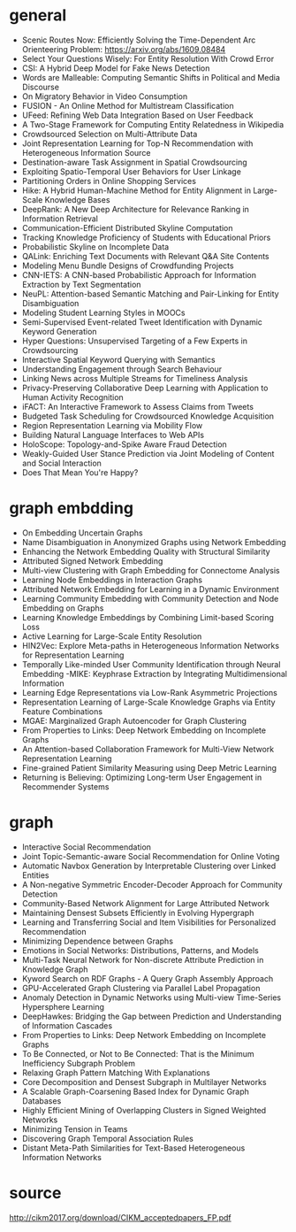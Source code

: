 # general

- Scenic Routes Now: Efficiently Solving the Time-Dependent Arc Orienteering Problem: https://arxiv.org/abs/1609.08484
- Select Your Questions Wisely: For Entity Resolution With Crowd Error
- CSI: A Hybrid Deep Model for Fake News Detection
- Words are Malleable: Computing  Semantic Shifts in Political and  Media Discourse
- On Migratory Behavior in Video  Consumption
- FUSION - An Online Method for Multistream Classification
- UFeed: Refining Web Data  Integration Based on User Feedback
- A Two-Stage Framework for  Computing Entity Relatedness in Wikipedia
- Crowdsourced Selection on Multi-Attribute Data
- Joint Representation Learning for  Top-N Recommendation with  Heterogeneous Information Source
- Destination-aware Task Assignment in Spatial Crowdsourcing
- Exploiting Spatio-Temporal User Behaviors for User Linkage
- Partitioning Orders in Online Shopping Services
- Hike: A Hybrid Human-Machine Method for Entity Alignment in Large-Scale Knowledge Bases
- DeepRank: A New Deep Architecture for Relevance Ranking in Information Retrieval
- Communication-Efficient Distributed Skyline Computation
- Tracking Knowledge Proficiency of Students with Educational Priors
- Probabilistic Skyline on Incomplete Data
- QALink: Enriching Text Documents with Relevant Q&A Site Contents
- Modeling Menu Bundle Designs of Crowdfunding Projects
- CNN-IETS: A CNN-based Probabilistic Approach for Information Extraction by Text Segmentation
- NeuPL: Attention-based Semantic Matching and Pair-Linking for Entity Disambiguation
- Modeling Student Learning Styles in MOOCs
- Semi-Supervised Event-related Tweet Identification with Dynamic Keyword Generation
- Hyper Questions: Unsupervised Targeting of a Few Experts in Crowdsourcing
- Interactive Spatial Keyword Querying with Semantics
- Understanding Engagement through Search Behaviour
- Linking News across Multiple Streams for Timeliness Analysis
- Privacy-Preserving Collaborative Deep Learning with Application to Human Activity Recognition
- iFACT: An Interactive Framework to Assess Claims from Tweets
- Budgeted Task Scheduling for Crowdsourced Knowledge Acquisition
- Region Representation Learning via Mobility Flow
- Building Natural Language Interfaces to Web APIs
- HoloScope: Topology-and-Spike Aware Fraud Detection
- Weakly-Guided User Stance Prediction via Joint Modeling of Content and Social Interaction
- Does That Mean You're Happy?

# graph embdding

- On Embedding Uncertain Graphs
- Name Disambiguation in  Anonymized Graphs using Network  Embedding
- Enhancing the Network Embedding Quality with Structural Similarity
- Attributed Signed Network Embedding
- Multi-view Clustering with Graph Embedding for Connectome Analysis
- Learning Node Embeddings in Interaction Graphs
- Attributed Network Embedding for Learning in a Dynamic Environment
- Learning Community Embedding with Community Detection and Node Embedding on Graphs
- Learning Knowledge Embeddings by Combining Limit-based Scoring Loss
- Active Learning for Large-Scale Entity Resolution
- HIN2Vec: Explore Meta-paths in Heterogeneous Information Networks for Representation Learning
- Temporally Like-minded User Community Identification through Neural Embedding
-MIKE: Keyphrase Extraction by Integrating Multidimensional Information
- Learning Edge Representations via Low-Rank Asymmetric Projections
- Representation Learning of Large-Scale Knowledge Graphs via Entity Feature Combinations
- MGAE: Marginalized Graph Autoencoder for Graph Clustering
- From Properties to Links: Deep Network Embedding on Incomplete Graphs
- An Attention-based Collaboration Framework for Multi-View Network Representation Learning
- Fine-grained Patient Similarity Measuring using Deep Metric Learning
- Returning is Believing: Optimizing Long-term User Engagement in Recommender Systems

# graph

- Interactive Social Recommendation
- Joint Topic-Semantic-aware Social Recommendation for Online Voting
- Automatic Navbox Generation by Interpretable Clustering over Linked  Entities
- A Non-negative Symmetric Encoder-Decoder Approach for Community Detection
- Community-Based Network Alignment for Large Attributed Network
- Maintaining Densest Subsets Efficiently in Evolving Hypergraph
- Learning and Transferring Social and Item Visibilities for Personalized Recommendation
- Minimizing Dependence between Graphs
- Emotions in Social Networks: Distributions, Patterns, and Models
- Multi-Task Neural Network for Non-discrete Attribute Prediction in Knowledge Graph
- Kyword Search on RDF Graphs - A Query Graph Assembly Approach
- GPU-Accelerated Graph Clustering via Parallel Label Propagation
- Anomaly Detection in Dynamic Networks using Multi-view Time-Series Hypersphere Learning
- DeepHawkes: Bridging the Gap between Prediction and Understanding of Information Cascades
- From Properties to Links: Deep Network Embedding on Incomplete Graphs
- To Be Connected, or Not to Be Connected: That is the Minimum Inefficiency Subgraph Problem
- Relaxing Graph Pattern Matching With Explanations
- Core Decomposition and Densest Subgraph in Multilayer Networks
- A Scalable Graph-Coarsening Based Index for Dynamic Graph Databases
- Highly Efficient Mining of Overlapping Clusters in Signed Weighted Networks
- Minimizing Tension in Teams
- Discovering Graph Temporal Association Rules
- Distant Meta-Path Similarities for Text-Based Heterogeneous Information Networks


# source

http://cikm2017.org/download/CIKM_acceptedpapers_FP.pdf

